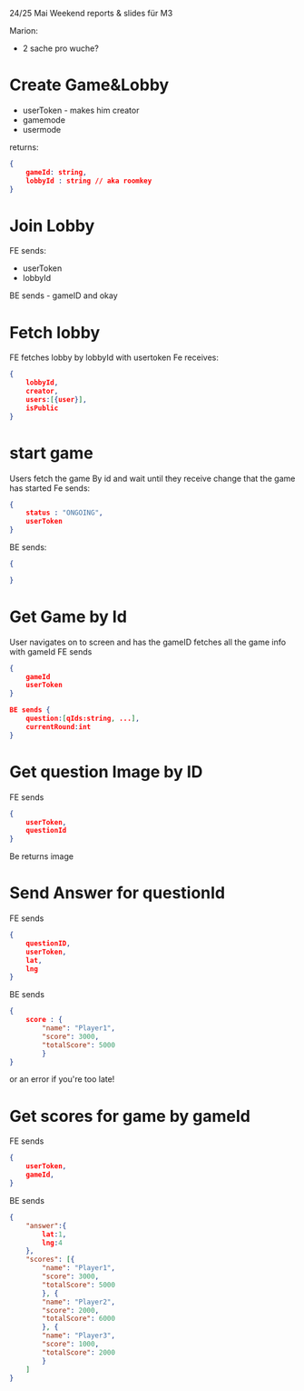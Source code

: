 24/25 Mai Weekend reports & slides für M3

Marion:
* 2 sache pro wuche?


# Create Game&Lobby
* userToken - makes him creator
* gamemode
* usermode

returns:
```json
{
    gameId: string,
    lobbyId : string // aka roomkey
}
```

# Join Lobby
FE sends:
* userToken
* lobbyId

BE sends - gameID and okay

# Fetch lobby
FE fetches lobby by lobbyId with usertoken
Fe receives:
```json
{
    lobbyId,
    creator,
    users:[{user}],
    isPublic
}
```

# start game
Users fetch the game By id and wait until they receive change that the game has started
Fe sends:
```json
{
    status : "ONGOING",
    userToken
}
```
BE sends:
```json
{

}
```
# Get Game by Id
User navigates on to screen and has the gameID
fetches all the game info with gameId
FE sends 
```json
{
    gameId
    userToken
}
```

```json
BE sends {
    question:[qIds:string, ...],
    currentRound:int
}
```
# Get question Image by ID
FE sends
```json
{
    userToken,
    questionId
}
```

Be returns image

# Send Answer for questionId
FE sends
```json
{
    questionID,
    userToken,
    lat,
    lng
}
```
BE sends 
```json
{
    score : {
        "name": "Player1",
        "score": 3000,
        "totalScore": 5000
        }
}
```
or an error if you're too late!

# Get scores for game by gameId
FE sends 
```json
{
    userToken,
    gameId,
}
```

BE sends
```json
{
    "answer":{
        lat:1,
        lng:4
    },
    "scores": [{
        "name": "Player1",
        "score": 3000,
        "totalScore": 5000
        }, {
        "name": "Player2",
        "score": 2000,
        "totalScore": 6000
        }, {
        "name": "Player3",
        "score": 1000,
        "totalScore": 2000
        }
    ]
}
```